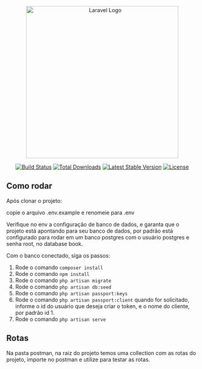 <p align="center"><a href="https://laravel.com" target="_blank"><img src="https://raw.githubusercontent.com/laravel/art/master/logo-lockup/5%20SVG/2%20CMYK/1%20Full%20Color/laravel-logolockup-cmyk-red.svg" width="400" alt="Laravel Logo"></a></p>

<p align="center">
<a href="https://github.com/laravel/framework/actions"><img src="https://github.com/laravel/framework/workflows/tests/badge.svg" alt="Build Status"></a>
<a href="https://packagist.org/packages/laravel/framework"><img src="https://img.shields.io/packagist/dt/laravel/framework" alt="Total Downloads"></a>
<a href="https://packagist.org/packages/laravel/framework"><img src="https://img.shields.io/packagist/v/laravel/framework" alt="Latest Stable Version"></a>
<a href="https://packagist.org/packages/laravel/framework"><img src="https://img.shields.io/packagist/l/laravel/framework" alt="License"></a>
</p>

## Como rodar

Após clonar o projeto:

copie o arquivo .env.example e renomeie para .env

Verifique no env a configuração de banco de dados, e garanta que o projeto está apontando para seu banco de dados, por padrão está configurado para rodar em um banco postgres com o usuário postgres e senha root, no database book.

Com o banco conectado, siga os passos:

1. Rode o comando `composer install`
2. Rode o comando `npm install`
3. Rode o comando `php artisan migrate`
4. Rode o comando `php artisan db:seed`
5. Rode o comando `php artisan passport:keys`
6. Rode o comando `php artisan passport:client` quando for solicitado, informe o id do usuário que deseja criar o token, e o nome do cliente, por padrão id 1.
7. Rode o comando `php artisan serve`

## Rotas

Na pasta postman, na raiz do projeto temos uma collection com as rotas do projeto, importe no postman e utilize para testar as rotas.


